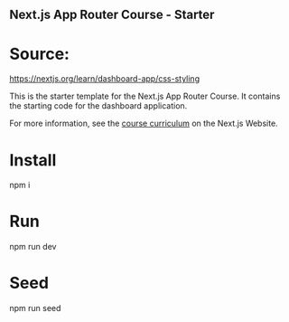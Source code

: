 ## Next.js App Router Course - Starter

# Source:

https://nextjs.org/learn/dashboard-app/css-styling

This is the starter template for the Next.js App Router Course. It contains the starting code for the dashboard
application.

For more information, see the [course curriculum](https://nextjs.org/learn) on the Next.js Website.

# Install
npm i

# Run
npm run dev

# Seed
npm run seed